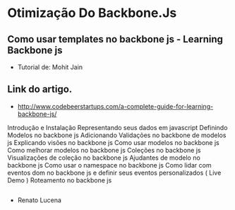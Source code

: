 # Otimização Do Backbone.Js
## Como usar templates no backbone js - Learning Backbone js

- Tutorial de: Mohit Jain

## Link do artigo.
- http://www.codebeerstartups.com/a-complete-guide-for-learning-backbone-js/

Introdução e Instalação
Representando seus dados em javascript
Definindo Modelos no backbone js
Adicionando Validações no backbone de modelos js
Explicando visões no backbone js
Como usar modelos no backbone js
Como melhorar modelos no backbone js
Coleções no backbone js
Visualizações de coleção no backbone js
Ajudantes de modelo no backbone js
Como usar o namespace no backbone js
Como lidar com eventos dom no backbone js e definir seus eventos personalizados ( Live Demo )
Roteamento no backbone js

<p align="center"><img src=""></p>

- Renato Lucena
